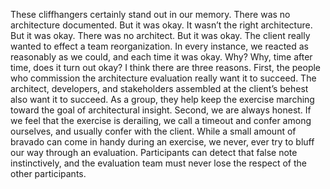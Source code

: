 These cliffhangers certainly stand out in our memory. There was no architecture documented. But it was okay. It wasn’t the right architecture. But it was okay. There was no architect. But it was okay. The client really wanted to effect a team reorganization. In every instance, we reacted as reasonably as we could, and each time it was okay. Why? Why, time after time, does it turn out okay? I think there are three reasons. First, the people who commission the architecture evaluation really want it to succeed. The architect, developers, and stakeholders assembled at the client’s behest also want it to succeed. As a group, they help keep the exercise marching toward the goal of architectural insight. Second, we are always honest. If we feel that the exercise is derailing, we call a timeout and confer among ourselves, and usually confer with the client. While a small amount of bravado can come in handy during an exercise, we never, ever try to bluff our way through an evaluation. Participants can detect that false note instinctively, and the evaluation team must never lose the respect of the other participants.